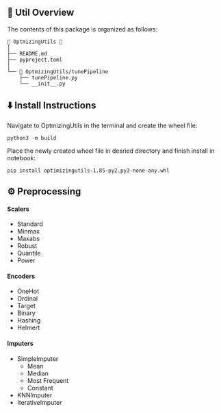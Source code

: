 <!-- STRUCTURE -->
<h2 id="Util-Structure"> 🌵 Util Overview</h2>

The contents of this package is organized as follows:

    📂 OptmizingUtils 📍
    │
    ├── README.md
    ├── pyproject.toml
    │   
    └── 📂 OptmizingUtils/tunePipeline
        ├── tunePipeline.py 
        └── __init__.py 

<h2 id="Install-Instructions"> ⬇️ Install Instructions</h2>

Navigate to OptmizingUtils in the terminal and create the wheel file:

```console
python3 -m build
```

Place the newly created wheel file in desried directory and finish install in notebook:

```console
pip install optimizingutils-1.85-py2.py3-none-any.whl
```

<h2 id="Preprocessing"> ⚙️ Preprocessing</h2>

#### Scalers

* Standard
* Minmax
* Maxabs
* Robust
* Quantile
* Power

#### Encoders

* OneHot
* Ordinal
* Target
* Binary
* Hashing
* Helmert

#### Imputers

* SimpleImputer
    * Mean
    * Median
    * Most Frequent
    * Constant
* KNNImputer
* IterativeImputer
